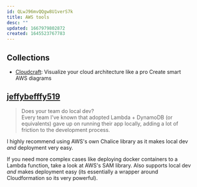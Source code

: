 ```yaml
---
id: QLwJ96mvQQgw8U1verS7k
title: AWS tools
desc: ""
updated: 1667979802872
created: 1645523767783
---
```


## Collections

- [Cloudcraft](https://www.cloudcraft.co): Visualize your cloud architecture like a pro Create smart AWS diagrams

## [jeffybefffy519](https://news.ycombinator.com/item?id=33525003)

> Does your team do local dev?  
> Every team I've known that adopted Lambda + DynamoDB (or equivalents) gave up on running their app locally, adding a lot of friction to the development process.

I highly recommend using AWS's own Chalice library as it makes local dev _and_ deployment very easy.

If you need more complex cases like deploying docker containers to a Lambda function, take a look at AWS's SAM library. Also supports local dev _and_ makes deployment easy (its essentially a wrapper around Cloudformation so its very powerful).
